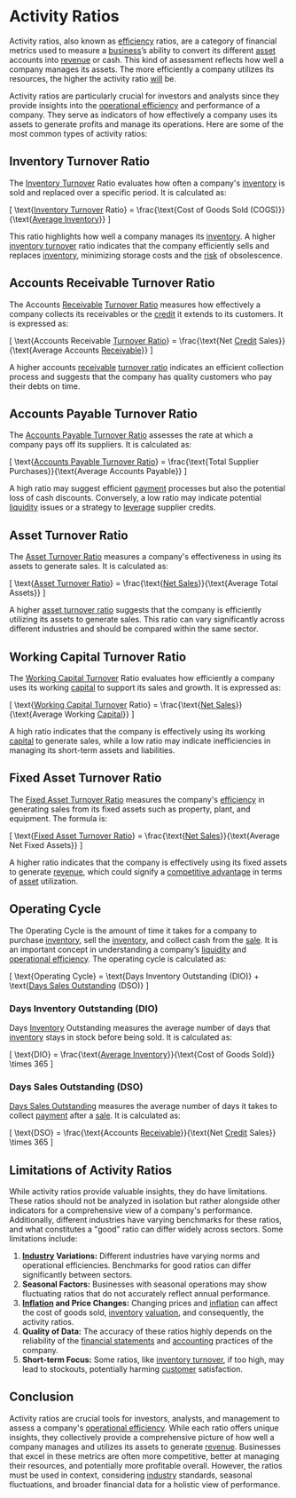 # Activity Ratios

Activity ratios, also known as [efficiency](../e/efficiency.md) ratios, are a category of financial metrics used to measure a [business](../b/business.md)’s ability to convert its different [asset](../a/asset.md) accounts into [revenue](../r/revenue.md) or cash. This kind of assessment reflects how well a company manages its assets. The more efficiently a company utilizes its resources, the higher the activity ratio [will](../w/will.md) be.

Activity ratios are particularly crucial for investors and analysts since they provide insights into the [operational efficiency](../o/operational_efficiency_in_trading.md) and performance of a company. They serve as indicators of how effectively a company uses its assets to generate profits and manage its operations. Here are some of the most common types of activity ratios:

## Inventory Turnover Ratio

The [Inventory Turnover](../i/inventory_turnover.md) Ratio evaluates how often a company's [inventory](../i/inventory.md) is sold and replaced over a specific period. It is calculated as:

\[ \text{[Inventory Turnover](../i/inventory_turnover.md) Ratio} = \frac{\text{Cost of Goods Sold (COGS)}}{\text{[Average Inventory](../a/average_inventory.md)}} \]

This ratio highlights how well a company manages its [inventory](../i/inventory.md). A higher [inventory turnover](../i/inventory_turnover.md) ratio indicates that the company efficiently sells and replaces [inventory](../i/inventory.md), minimizing storage costs and the [risk](../r/risk.md) of obsolescence.

## Accounts Receivable Turnover Ratio

The Accounts [Receivable](../r/receivable.md) [Turnover Ratio](../t/turnover_ratio.md) measures how effectively a company collects its receivables or the [credit](../c/credit.md) it extends to its customers. It is expressed as:

\[ \text{Accounts Receivable [Turnover Ratio](../t/turnover_ratio.md)} = \frac{\text{Net [Credit](../c/credit.md) Sales}}{\text{Average Accounts [Receivable](../r/receivable.md)}} \]

A higher accounts [receivable](../r/receivable.md) [turnover ratio](../t/turnover_ratio.md) indicates an efficient collection process and suggests that the company has quality customers who pay their debts on time.

## Accounts Payable Turnover Ratio

The [Accounts Payable Turnover Ratio](../a/accounts_payable_turnover_ratio.md) assesses the rate at which a company pays off its suppliers. It is calculated as:

\[ \text{[Accounts Payable Turnover Ratio](../a/accounts_payable_turnover_ratio.md)} = \frac{\text{Total Supplier Purchases}}{\text{Average Accounts Payable}} \]

A high ratio may suggest efficient [payment](../p/payment.md) processes but also the potential loss of cash discounts. Conversely, a low ratio may indicate potential [liquidity](../l/liquidity.md) issues or a strategy to [leverage](../l/leverage.md) supplier credits.

## Asset Turnover Ratio

The [Asset Turnover Ratio](../a/asset_turnover_ratio.md) measures a company's effectiveness in using its assets to generate sales. It is calculated as:

\[ \text{[Asset Turnover Ratio](../a/asset_turnover_ratio.md)} = \frac{\text{[Net Sales](../n/net_sales.md)}}{\text{Average Total Assets}} \]

A higher [asset turnover ratio](../a/asset_turnover_ratio.md) suggests that the company is efficiently utilizing its assets to generate sales. This ratio can vary significantly across different industries and should be compared within the same sector.

## Working Capital Turnover Ratio

The [Working Capital Turnover](../w/working_capital_turnover.md) Ratio evaluates how efficiently a company uses its working [capital](../c/capital.md) to support its sales and growth. It is expressed as:

\[ \text{[Working Capital Turnover](../w/working_capital_turnover.md) Ratio} = \frac{\text{[Net Sales](../n/net_sales.md)}}{\text{Average Working [Capital](../c/capital.md)}} \]

A high ratio indicates that the company is effectively using its working [capital](../c/capital.md) to generate sales, while a low ratio may indicate inefficiencies in managing its short-term assets and liabilities.

## Fixed Asset Turnover Ratio

The [Fixed Asset Turnover Ratio](../f/fixed_asset_turnover_ratio.md) measures the company's [efficiency](../e/efficiency.md) in generating sales from its fixed assets such as property, plant, and equipment. The formula is:

\[ \text{[Fixed Asset Turnover Ratio](../f/fixed_asset_turnover_ratio.md)} = \frac{\text{[Net Sales](../n/net_sales.md)}}{\text{Average Net Fixed Assets}} \]

A higher ratio indicates that the company is effectively using its fixed assets to generate [revenue](../r/revenue.md), which could signify a [competitive advantage](../c/competitive_advantage.md) in terms of [asset](../a/asset.md) utilization.

## Operating Cycle

The Operating Cycle is the amount of time it takes for a company to purchase [inventory](../i/inventory.md), sell the [inventory](../i/inventory.md), and collect cash from the [sale](../s/sale.md). It is an important concept in understanding a company’s [liquidity](../l/liquidity.md) and [operational efficiency](../o/operational_efficiency_in_trading.md). The operating cycle is calculated as:

\[ \text{Operating Cycle} = \text{Days Inventory Outstanding (DIO)} + \text{[Days Sales Outstanding](../d/days_sales_outstanding.md) (DSO)} \]

### Days Inventory Outstanding (DIO)

Days [Inventory](../i/inventory.md) Outstanding measures the average number of days that [inventory](../i/inventory.md) stays in stock before being sold. It is calculated as:

\[ \text{DIO} = \frac{\text{[Average Inventory](../a/average_inventory.md)}}{\text{Cost of Goods Sold}} \times 365 \]

### Days Sales Outstanding (DSO)

[Days Sales Outstanding](../d/days_sales_outstanding.md) measures the average number of days it takes to collect [payment](../p/payment.md) after a [sale](../s/sale.md). It is calculated as:

\[ \text{DSO} = \frac{\text{Accounts [Receivable](../r/receivable.md)}}{\text{Net [Credit](../c/credit.md) Sales}} \times 365 \]

## Limitations of Activity Ratios

While activity ratios provide valuable insights, they do have limitations. These ratios should not be analyzed in isolation but rather alongside other indicators for a comprehensive view of a company's performance. Additionally, different industries have varying benchmarks for these ratios, and what constitutes a "good" ratio can differ widely across sectors. Some limitations include:

1. **[Industry](../i/industry.md) Variations:** Different industries have varying norms and operational efficiencies. Benchmarks for good ratios can differ significantly between sectors.
2. **Seasonal Factors:** Businesses with seasonal operations may show fluctuating ratios that do not accurately reflect annual performance.
3. **[Inflation](../i/inflation.md) and Price Changes:** Changing prices and [inflation](../i/inflation.md) can affect the cost of goods sold, [inventory](../i/inventory.md) [valuation](../v/valuation.md), and consequently, the activity ratios.
4. **Quality of Data:** The accuracy of these ratios highly depends on the reliability of the [financial statements](../f/financial_statements.md) and [accounting](../a/accounting.md) practices of the company.
5. **Short-term Focus:** Some ratios, like [inventory turnover](../i/inventory_turnover.md), if too high, may lead to stockouts, potentially harming [customer](../c/customer.md) satisfaction.

## Conclusion

Activity ratios are crucial tools for investors, analysts, and management to assess a company's [operational efficiency](../o/operational_efficiency_in_trading.md). While each ratio offers unique insights, they collectively provide a comprehensive picture of how well a company manages and utilizes its assets to generate [revenue](../r/revenue.md). Businesses that excel in these metrics are often more competitive, better at managing their resources, and potentially more profitable overall. However, the ratios must be used in context, considering [industry](../i/industry.md) standards, seasonal fluctuations, and broader financial data for a holistic view of performance.